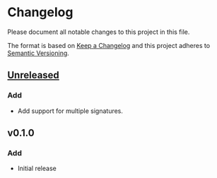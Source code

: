 # Changelog
Please document all notable changes to this project in this file.

The format is based on [Keep a Changelog](http://keepachangelog.com/)
and this project adheres to [Semantic Versioning](http://semver.org/).

## [Unreleased]
### Add
- Add support for multiple signatures.

## v0.1.0
### Add
- Initial release

[Unreleased]: https://git.vshn.net/vshn-puppet/profile_opendkim/compare/v0.1.0...master
